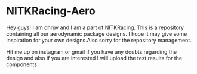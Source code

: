 # NITKRacing-Aero

Hey guys! I am dhruv and I am a part of NITKRacing. This is a repository containing all our aerodynamic package designs. I hope it may give some inspiration for your own designs.Also sorry for the  repository management.

Hit me up on instagram or gmail if you have any doubts regarding the design and also if you are interested I will upload the test results for the components
